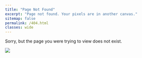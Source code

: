 ```yaml
---
title: "Page Not Found"
excerpt: "Page not found. Your pixels are in another canvas."
sitemap: false
permalink: /404.html
classes: wide
---
```


<p id="message">Sorry, but the page you were trying to view does not exist.</p>

[![](https://http.cat/404.jpg)](https://http.cat/404)

<script>
// https://stackoverflow.com/questions/10473745/compare-strings-javascript-return-of-likely
function similarity(s1, s2) {
  var longer = s1;
  var shorter = s2;
  if (s1.length < s2.length) {
    longer = s2;
    shorter = s1;
  }
  var longerLength = longer.length;
  if (longerLength == 0) {
    return 1.0;
  }
  return (
    (longerLength - editDistance(longer, shorter)) / parseFloat(longerLength)
  );
}

function editDistance(s1, s2) {
  s1 = s1.toLowerCase();
  s2 = s2.toLowerCase();

  var costs = new Array();
  for (var i = 0; i <= s1.length; i++) {
    var lastValue = i;
    for (var j = 0; j <= s2.length; j++) {
      if (i == 0) costs[j] = j;
      else {
        if (j > 0) {
          var newValue = costs[j - 1];
          if (s1.charAt(i - 1) != s2.charAt(j - 1))
            newValue = Math.min(Math.min(newValue, lastValue), costs[j]) + 1;
          costs[j - 1] = lastValue;
          lastValue = newValue;
        }
      }
    }
    if (i > 0) costs[s2.length] = lastValue;
  }
  return costs[s2.length];
}

(async () => {
  const pathname = window.location.pathname;
  if (!pathname.startsWith('/posts/') || /^\/posts\/\d+\/?$/.test(pathname)) {
    return;
  }
  const XMLText = await fetch('/sitemap.xml').then((response) =>
    response.text()
  );
  const XMLData = new DOMParser().parseFromString(XMLText, 'text/xml');
  const postsPattern = /^\/posts\/\d{4}-\d{2}-\d{2}\//;
  const allPostURLs = Array.from(XMLData.querySelectorAll('url > loc'))
    .map((e) => e.innerHTML)
    .filter((e) => postsPattern.test(new URL(e).pathname));
  const similarities = allPostURLs.map((e) => similarity(e, window.location.href));
  const maximum = Math.max(...similarities);

  const index = similarities.indexOf(maximum);

  const potentialURL = allPostURLs[index];
  const appendedText = `<br>Are you looking for: <a href="${potentialURL}">${potentialURL}</a>?`;
  document
    .querySelector('#message')
    .insertAdjacentHTML('beforeend', appendedText);
})();

</script>
